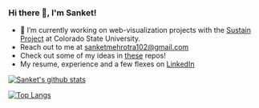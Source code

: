### Hi there 👋, I'm Sanket!

- 🔭 I’m currently working on web-visualization projects with the [Sustain Project](http://urban-sustain.org/) at Colorado State University. 
- Reach out to me at sanketmehrotra102@gmail.com
- Check out some of my ideas in [these](https://github.com/mehrotrasan16?tab=repositories) repos! 
- My resume, experience and a few flexes on [LinkedIn](https://www.linkedin.com/in/sansmehrotra/)
<!--
**mehrotrasan16/mehrotrasan16** is a ✨ _special_ ✨ repository because its `README.md` (this file) appears on your GitHub profile.

Here are some ideas to get you started:


- 🌱 I’m currently learning ...
- 👯 I’m looking to collaborate on ...
- 🤔 I’m looking for help with ...
- 💬 Ask me about ...
- 📫 How to reach me: ..
- 😄 Pronouns: (he/him/his)
- ⚡ Fun fact: Love hacking javascript tools together, but am really bad at it!

to pin another project on the page: [![Readme Card](https://github-readme-stats.vercel.app/api/pin/?username=mehrotrasan16&repo=github-readme-stats)](https://github.com/anuraghazra/github-readme-stats)
-->
[![Sanket's github stats](https://github-readme-stats.vercel.app/api?username=mehrotrasan16&&hide=stars,contribs&count_private=true&show_icons=true)](https://github.com/anuraghazra/github-readme-stats)

[![Top Langs](https://github-readme-stats.vercel.app/api/top-langs/?username=mehrotrasan16&langs_count=10&layout=compact)](https://github.com/anuraghazra/github-readme-stats)

